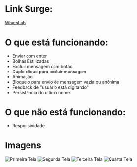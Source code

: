 # Link Surge:
[WhatsLab](http://dangerous-carpenter.surge.sh)
# O que está funcionando:

- Enviar com enter
- Bolhas Estilizadas
- Excluir mensagem com botão
- Duplo clique para excluir mensagem
- Animação
- Bloqueio para envio de mensagem vazia ou anônima
- Feedback de "usuário está digitando"
- Persistência do ultimo nome


# O que não está funcionando:

- Responsividade


# Imagens

![Primeira Tela](https://i.ibb.co/B3W7qQ2/1.png)
![Segunda Tela](https://i.ibb.co/CK5WRkJ/2.png)
![Terceira Tela](https://i.ibb.co/sgpmRj8/3.png)
![Quarta Tela](https://i.ibb.co/bm0QY0w/4.png)

